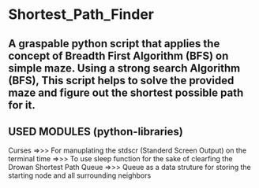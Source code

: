 # Shortest_Path_Finder
## A graspable python script that applies the concept of Breadth First Algorithm (BFS) on simple maze. Using a strong search Algorithm (BFS), This script helps to solve the provided maze and figure out the shortest possible path for it.



## USED MODULES (python-libraries)
Curses =>>> For manuplating the stdscr (Standerd Screen Output) on the terminal
time   =>>> To use sleep function for the sake of clearfing the Drowan Shortest Path
Queue  =>>> Queue as a data struture for storing the starting node and all surrounding neighbors
